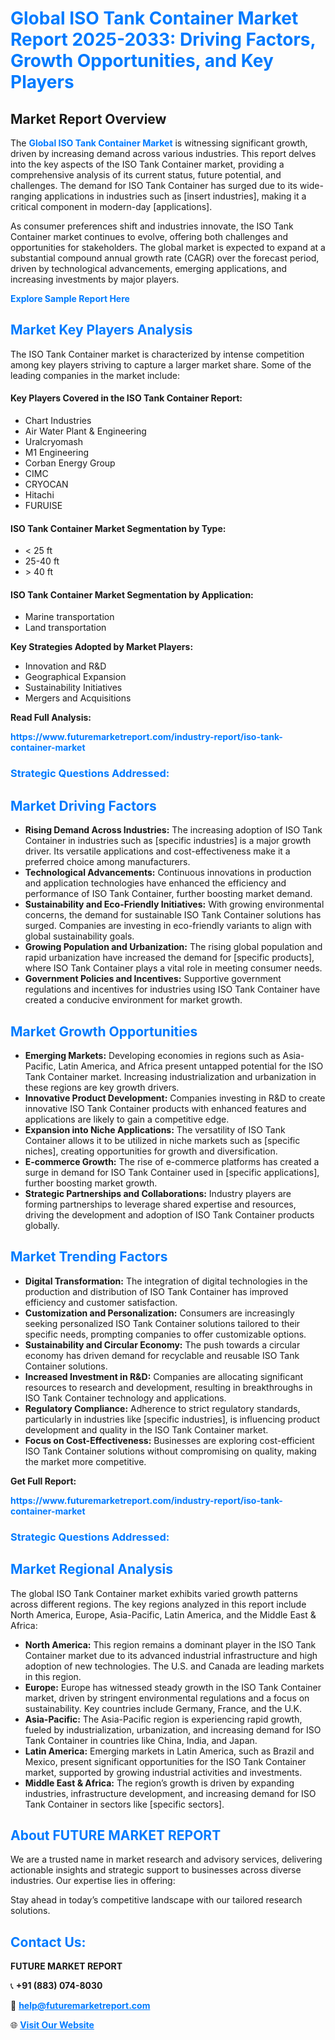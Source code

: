 <h1 style="color: #007BFF;">Global ISO Tank Container Market Report 2025-2033: Driving Factors, Growth Opportunities, and Key Players</h1>

<section id="overview">
<h2>Market Report Overview</h2>
<p>The <a href="https://www.futuremarketreport.com/industry-report/iso-tank-container-market" style="color: #007BFF; text-decoration: none;"><strong>Global ISO Tank Container Market</strong></a> is witnessing significant growth, driven by increasing demand across various industries. This report delves into the key aspects of the ISO Tank Container market, providing a comprehensive analysis of its current status, future potential, and challenges. The demand for ISO Tank Container has surged due to its wide-ranging applications in industries such as [insert industries], making it a critical component in modern-day [applications].</p>
<p>As consumer preferences shift and industries innovate, the ISO Tank Container market continues to evolve, offering both challenges and opportunities for stakeholders. The global market is expected to expand at a substantial compound annual growth rate (CAGR) over the forecast period, driven by technological advancements, emerging applications, and increasing investments by major players.</p>
</section>

<section id="overview">
<p><a href="https://www.futuremarketreport.com/request-sample/reportId=85719" style="color: #007BFF; text-decoration: none;"><strong>Explore Sample Report Here</strong></a></p>
</section>

<section id="key-players">
<h2 style="color: #007BFF;">Market Key Players Analysis</h2>
<p>The ISO Tank Container market is characterized by intense competition among key players striving to capture a larger market share. Some of the leading companies in the market include:</p>
<h4>Key Players Covered in the ISO Tank Container Report:</h4>
<ul><li>Chart Industries</li><li>Air Water Plant &amp; Engineering</li><li>Uralcryomash</li><li>M1 Engineering</li><li>Corban Energy Group</li><li>CIMC</li><li>CRYOCAN</li><li>Hitachi</li><li>FURUISE</li></ul>
<h4>ISO Tank Container Market Segmentation by Type:</h4>
<ul><li>&lt; 25 ft</li><li>25-40 ft</li><li>&gt; 40 ft</li></ul>

<h4>ISO Tank Container Market Segmentation by Application:</h4>
<ul><li>Marine transportation</li><li>Land transportation</li></ul>
<p><strong>Key Strategies Adopted by Market Players:</strong></p>
<ul>
<li>Innovation and R&D</li>
<li>Geographical Expansion</li>
<li>Sustainability Initiatives</li>
<li>Mergers and Acquisitions</li>
</ul>
</section>

<section>
<p><strong>Read Full Analysis: </strong></p><a href="https://www.futuremarketreport.com/industry-report/iso-tank-container-market" style="color: #007BFF; text-decoration: none;"><strong>https://www.futuremarketreport.com/industry-report/iso-tank-container-market</strong></a>
<h3 style="color: #007BFF;">Strategic Questions Addressed:</h3>
</section>

<section id="driving-factors">
<h2 style="color: #007BFF;">Market Driving Factors</h2>
<ul>
<li><strong>Rising Demand Across Industries:</strong> The increasing adoption of ISO Tank Container in industries such as [specific industries] is a major growth driver. Its versatile applications and cost-effectiveness make it a preferred choice among manufacturers.</li>
<li><strong>Technological Advancements:</strong> Continuous innovations in production and application technologies have enhanced the efficiency and performance of ISO Tank Container, further boosting market demand.</li>
<li><strong>Sustainability and Eco-Friendly Initiatives:</strong> With growing environmental concerns, the demand for sustainable ISO Tank Container solutions has surged. Companies are investing in eco-friendly variants to align with global sustainability goals.</li>
<li><strong>Growing Population and Urbanization:</strong> The rising global population and rapid urbanization have increased the demand for [specific products], where ISO Tank Container plays a vital role in meeting consumer needs.</li>
<li><strong>Government Policies and Incentives:</strong> Supportive government regulations and incentives for industries using ISO Tank Container have created a conducive environment for market growth.</li>
</ul>
</section>

<section id="growth-opportunities">
<h2 style="color: #007BFF;">Market Growth Opportunities</h2>
<ul>
<li><strong>Emerging Markets:</strong> Developing economies in regions such as Asia-Pacific, Latin America, and Africa present untapped potential for the ISO Tank Container market. Increasing industrialization and urbanization in these regions are key growth drivers.</li>
<li><strong>Innovative Product Development:</strong> Companies investing in R&D to create innovative ISO Tank Container products with enhanced features and applications are likely to gain a competitive edge.</li>
<li><strong>Expansion into Niche Applications:</strong> The versatility of ISO Tank Container allows it to be utilized in niche markets such as [specific niches], creating opportunities for growth and diversification.</li>
<li><strong>E-commerce Growth:</strong> The rise of e-commerce platforms has created a surge in demand for ISO Tank Container used in [specific applications], further boosting market growth.</li>
<li><strong>Strategic Partnerships and Collaborations:</strong> Industry players are forming partnerships to leverage shared expertise and resources, driving the development and adoption of ISO Tank Container products globally.</li>
</ul>
</section>

<section id="trending-factors">
<h2 style="color: #007BFF;">Market Trending Factors</h2>
<ul>
<li><strong>Digital Transformation:</strong> The integration of digital technologies in the production and distribution of ISO Tank Container has improved efficiency and customer satisfaction.</li>
<li><strong>Customization and Personalization:</strong> Consumers are increasingly seeking personalized ISO Tank Container solutions tailored to their specific needs, prompting companies to offer customizable options.</li>
<li><strong>Sustainability and Circular Economy:</strong> The push towards a circular economy has driven demand for recyclable and reusable ISO Tank Container solutions.</li>
<li><strong>Increased Investment in R&D:</strong> Companies are allocating significant resources to research and development, resulting in breakthroughs in ISO Tank Container technology and applications.</li>
<li><strong>Regulatory Compliance:</strong> Adherence to strict regulatory standards, particularly in industries like [specific industries], is influencing product development and quality in the ISO Tank Container market.</li>
<li><strong>Focus on Cost-Effectiveness:</strong> Businesses are exploring cost-efficient ISO Tank Container solutions without compromising on quality, making the market more competitive.</li>
</ul>
</section>

<section>
<p><strong>Get Full Report: </strong></p><a href="https://www.futuremarketreport.com/industry-report/iso-tank-container-market" style="color: #007BFF; text-decoration: none;"><strong>https://www.futuremarketreport.com/industry-report/iso-tank-container-market</strong></a>
<h3 style="color: #007BFF;">Strategic Questions Addressed:</h3>
</section>


<section id="regional-analysis">
<h2 style="color: #007BFF;">Market Regional Analysis</h2>
<p>The global ISO Tank Container market exhibits varied growth patterns across different regions. The key regions analyzed in this report include North America, Europe, Asia-Pacific, Latin America, and the Middle East & Africa:</p>
<ul>
<li><strong>North America:</strong> This region remains a dominant player in the ISO Tank Container market due to its advanced industrial infrastructure and high adoption of new technologies. The U.S. and Canada are leading markets in this region.</li>
<li><strong>Europe:</strong> Europe has witnessed steady growth in the ISO Tank Container market, driven by stringent environmental regulations and a focus on sustainability. Key countries include Germany, France, and the U.K.</li>
<li><strong>Asia-Pacific:</strong> The Asia-Pacific region is experiencing rapid growth, fueled by industrialization, urbanization, and increasing demand for ISO Tank Container in countries like China, India, and Japan.</li>
<li><strong>Latin America:</strong> Emerging markets in Latin America, such as Brazil and Mexico, present significant opportunities for the ISO Tank Container market, supported by growing industrial activities and investments.</li>
<li><strong>Middle East & Africa:</strong> The region’s growth is driven by expanding industries, infrastructure development, and increasing demand for ISO Tank Container in sectors like [specific sectors].</li>
</ul>
</section>

<footer>
<h2 style="color: #007BFF;">About FUTURE MARKET REPORT</h2>
<p>We are a trusted name in market research and advisory services, delivering actionable insights and strategic support to businesses across diverse industries. Our expertise lies in offering:</p>

<p>Stay ahead in today’s competitive landscape with our tailored research solutions.</p>

<h2 style="color: #007BFF;">Contact Us:</h2>
<p><strong>FUTURE MARKET REPORT</strong></p>
<p>📞 <strong>+91 (883) 074-8030</strong></p>
<p>📧 <strong><a href="mailto:help@futuremarketreport.com" style="color: #007BFF;">help@futuremarketreport.com</a></strong></p>
<p>🌐 <strong><a href="https://www.futuremarketreport.com/" style="color: #007BFF;">Visit Our Website</a></strong></p>
</footer>